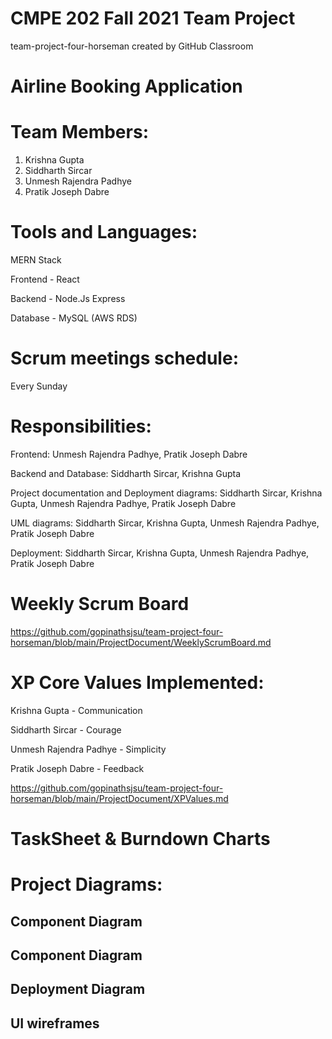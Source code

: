 # CMPE 202 Fall 2021 Team Project
team-project-four-horseman created by GitHub Classroom

# Airline Booking Application


# Team Members:
1. Krishna Gupta
2. Siddharth Sircar
3. Unmesh Rajendra Padhye 
4. Pratik Joseph Dabre


# Tools and Languages:
MERN Stack

Frontend - React 

Backend - Node.Js Express

Database - MySQL (AWS RDS)


# Scrum meetings schedule:
Every Sunday


# Responsibilities:
Frontend: Unmesh Rajendra Padhye, Pratik Joseph Dabre

Backend and Database: Siddharth Sircar, Krishna Gupta

Project documentation and Deployment diagrams: Siddharth Sircar, Krishna Gupta, Unmesh Rajendra Padhye, Pratik Joseph Dabre 

UML diagrams: Siddharth Sircar, Krishna Gupta, Unmesh Rajendra Padhye, Pratik Joseph Dabre 

Deployment: Siddharth Sircar, Krishna Gupta, Unmesh Rajendra Padhye, Pratik Joseph Dabre 


# Weekly Scrum Board
https://github.com/gopinathsjsu/team-project-four-horseman/blob/main/ProjectDocument/WeeklyScrumBoard.md


# XP Core Values Implemented:
Krishna Gupta - Communication

Siddharth Sircar - Courage

Unmesh Rajendra Padhye - Simplicity

Pratik Joseph Dabre - Feedback

https://github.com/gopinathsjsu/team-project-four-horseman/blob/main/ProjectDocument/XPValues.md


# TaskSheet & Burndown Charts



# Project Diagrams:

## Component Diagram


## Component Diagram


## Deployment Diagram


## UI wireframes

